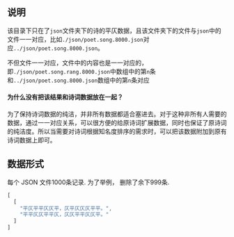 ## 说明

该目录下只在了`json`文件夹下的诗的平仄数据，且该文件夹下的文件与`json`中的文件一一对应，比如`./json/poet.song.8000.json`对应`../json/poet.song.8000.json`。

不但文件一一对应，文件中的内容也是一一对应的，即`./json/poet.song.rang.8000.json`中数组中的第`n`条和`../json/poet.song.8000.json`数组中的第`n`条对应

#### 为什么没有把该结果和诗词数据放在一起？
为了保持诗词数据的纯洁，并非所有数据都适合塞进去。对于这种非所有人需要的数据，通过一一对应关系，可以很方便的给原诗词扩展数据，同时也保证了原诗词的纯洁度。所以当需要对诗词根据知名度排序的需求时，可以把该数据附加到原有诗词数据上即可。


## 数据形式

每个 JSON 文件1000条记录. 为了举例， 删除了余下999条.

```js
[
  [
    "平仄平平仄仄平，仄平仄仄仄平平。", 
    "平平仄仄平平仄，仄仄平平仄仄平。"
  ]
]
```
